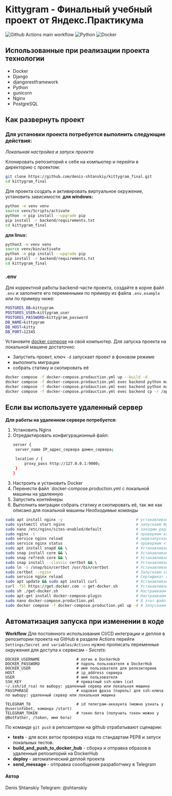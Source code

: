# __Kittygram - Финальный учебный проект от Яндекс.Практикума__

![Github Actions main workflow](https://github.com/apicqq/kittygram_final/actions/workflows/main.yml/badge.svg)
![Python](https://img.shields.io/badge/python-3670A0?style=for-the-badge&logo=python&logoColor=ffdd54)
![Docker](https://img.shields.io/badge/docker-%230db7ed.svg?style=for-the-badge&logo=docker&logoColor=white)

## Использованные при реализации проекта технологии
 - Docker
 - Django
 - djangorestframework
 - Python
 - gunicorn
 - Nginx
 - PostgreSQL

## __Как развернуть проект__

### Для установки проекта потребуется выполнить следующие действия:

_Локальная настройка и запуск проекта_

Клонировать репозиторий к себе на компьютер и перейти в директорию с проектом:
```bash
git clone https://github.com/denis-shtanskiy/kittygram_final.git
cd kittygram_final
```
Для проекта создать и активировать виртуальное окружение, установить зависимости:
__для windows:__
```bash
python -m venv venv
source venv/Scripts/activate
python -m pip install --upgrade pip
pip install -r backend/requirements.txt
cd kittygram_final
```
__для linux:__
```bash
python3 -m venv venv
source venv/bin/activate
python -m pip install --upgrade pip
pip install -r backend/requirements.txt
cd kittygram_final
```
### .env
Для корректной работы backend-части проекта, создайте в корне файл `.env` и заполните его переменными по примеру из файла `.env.example` или по примеру ниже:
```bash
POSTGRES_DB=kittygram
POSTGRES_USER=kittygram_user
POSTGRES_PASSWORD=kittygram_password
DB_NAME=kittygram
DB_HOST=kitty
DB_PORT=12345
```

Установите [docker compose](https://www.docker.com/) на свой компьютер.
Для запуска проекта на локальной машине достаточно:
* Запустить проект, ключ `-d` запускает проект в фоновом режиме
* выполнить миграции
* собрать статику и скопировать её
```bash
docker compose -f docker-compose.prodauction.yml up --build -d
docker compose -f docker-compose.prodauction.yml exec backend python manage.py migrate
docker compose -f docker-compose.prodauction.yml exec backend python manage.py collectstatic  && \
docker compose -f docker-compose.prodauction.yml exec backend cp -r /app/static_backend/. /backend_static/static/
```

## Если вы используете удаленный сервер
__Для работы на удаленном сервере потребуется:__
1. Установить Nginx
2. Отредактировать конфигурационный файл:
   ```bash
   server {
    server_name IP_адрес_сервера домен_сервера;
    
    location / {
        proxy_pass http://127.0.0.1:9000;
    }
   }
   ```
3. Настроить и установить Docker
4. Перенести файл `docker-compose.production.yml с локальной машины на удаленную
5. Запустить контейнеры
6. Выполнить миграции собрать статику и скопировать её, так же как описано для локальной машины
   _Необходимые команды_
```bash
sudo apt install nginx -y                                # устанавливаем Nginx
sudo systemctl start nginx                               # запускаем Nginx
sudo nano /etc/nginx/sites-enabled/default               # заходим редактировать файл конфигурации
sudo nginx -t                                            # проверяем корректность настроек
sudo service nginx reload                                # перезапускаем Nginx
sudo service nginx status                                # проверяем что Nginx запущен и работает без ошибок
sudo apt install snapd && \                              # Устанавливаем certbot для получения SSL-сертификата
sudo snap install core && \                              # Устанавливаем certbot для получения SSL-сертификата
sudo snap refresh core && \                              # Устанавливаем certbot для получения SSL-сертификата
sudo snap install --classic certbot && \                 # Устанавливаем certbot для получения SSL-сертификата
sudo ln -s /snap/bin/certbot /usr/bin/certbot            # Устанавливаем certbot для получения SSL-сертификата
sudo certbot --nginx                                     # Запускаем certbot получаем SSL-сертификат
sudo service nginx reload                                # Сертификат автоматически сохранится в конфигурации Nginx
sudo apt update && sudo apt install curl                 # Устанавливаем Docker
curl -fSl https://get.docker.com -o get-docker.sh        # Устанавливаем Docker
sudo sh ./get-docker.sh                                  # Настраиваем Docker
sudo apt-get install docker-compose-plugin               # Настраиваем Docker
sudo nano docker-compose.production.yml                  # В этот файл перенесем содержимое из файла на локальной машине
sudo docker compose -f docker-compose.production.yml up -d # Запускаем контейнеры на удаленном сервере в фоновом режиме
```
## Автоматизация запуска при изменении в коде

__Workflow__
Для постоянного использования CI/CD интеграции и деплоя в репозитории проекта на GitHub в разделе Actions
перейти `Settings/Secret and variables/Actions` нужно прописать переменные окружения для доступа к сервисам - _Secrets_: 

```
DOCKER_USERNAME                # логин в DockerHub
DOCKER_PASSWORD                # пароль пользователя в DockerHub
DOCKER_USER                    # имя пользователя для репозиториев
HOST                           # ip_address сервера
USER                           # имя пользователя
SSH_KEY                        # приватный ssh-ключ (cat ~/.ssh/id_rsa) по выбору: удаленный сервер или локальная машина
PASSPHRASE                     # кодовая фраза (пароль) для ssh-ключа по выбору: удаленный сервер или локальная машина

TELEGRAM_TO                    # id телеграм-аккаунта (можно узнать у @userinfobot, команда /start)
TELEGRAM_TOKEN                 # токен бота (получить токен можно у @BotFather, /token, имя бота)
```
По команде `git push` в репозитории на github отрабатывают сценарии:
* __tests__ - для всех веток проверка кода по стандартам PEP8 и запуск локальных тестов.
* __build_and_push_to_docker_hub__ - сборка и отправка образов в удаленный репозиторий на DockerHub
* __deploy__ - автоматический деплой проекта
* __send_message__ - отправка соообщения разработчику в Telegram


#### Автор
Denis Shtanskiy 
Telegram: @shtanskiy


